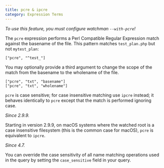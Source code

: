 ```yaml
---
title: pcre & ipcre
category: Expression Terms
---
```


_To use this feature, you must configure watchman `--with-pcre`!_

The `pcre` expression performs a Perl Compatible Regular Expression match
against the basename of the file. This pattern matches `test_plan.php` but not
`mytest_plan`:

    ["pcre", "^test_"]

You may optionally provide a third argument to change the scope of the match
from the basename to the wholename of the file.

    ["pcre", "txt", "basename"]
    ["pcre", "txt", "wholename"]

`pcre` is case sensitive; for case insensitive matching use `ipcre` instead; it
behaves identically to `pcre` except that the match is performed ignoring case.

_Since 2.9.9._

Starting in version 2.9.9, on macOS systems where the watched root is a case
insensitive filesystem (this is the common case for macOS), `pcre` is equivalent
to `ipcre`.

_Since 4.7._

You can override the case sensitivity of all name matching operations used in
the query by setting the `case_sensitive` field in your query.
